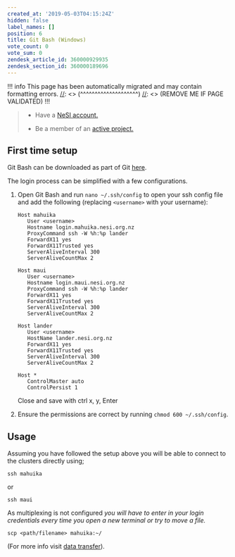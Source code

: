 ```yaml
---
created_at: '2019-05-03T04:15:24Z'
hidden: false
label_names: []
position: 6
title: Git Bash (Windows)
vote_count: 0
vote_sum: 0
zendesk_article_id: 360000929935
zendesk_section_id: 360000189696
---
```



[//]: <> (REMOVE ME IF PAGE VALIDATED)
[//]: <> (vvvvvvvvvvvvvvvvvvvv)
!!! info
    This page has been automatically migrated and may contain formatting errors.
[//]: <> (^^^^^^^^^^^^^^^^^^^^)
[//]: <> (REMOVE ME IF PAGE VALIDATED)
!!!
>
> -   Have a [NeSI
>     account.](https://support.nesi.org.nz/hc/en-gb/articles/360000159715-Creating-a-NeSI-Account)
>
> -   Be a member of an [active
>     project.](https://support.nesi.org.nz/hc/en-gb/articles/360000693896-Applying-to-join-a-NeSI-project)

## First time setup

Git Bash can be downloaded as part of Git
[here](https://git-scm.com/download/win).

The login process can be simplified with a few configurations.

1.  Open Git Bash and run `nano ~/.ssh/config` to open your ssh config
    file and add the following (replacing `<username>` with your
    username):

        Host mahuika
           User <username>
           Hostname login.mahuika.nesi.org.nz
           ProxyCommand ssh -W %h:%p lander
           ForwardX11 yes
           ForwardX11Trusted yes
           ServerAliveInterval 300
           ServerAliveCountMax 2

        Host maui
           User <username>
           Hostname login.maui.nesi.org.nz
           ProxyCommand ssh -W %h:%p lander
           ForwardX11 yes
           ForwardX11Trusted yes
           ServerAliveInterval 300
           ServerAliveCountMax 2

        Host lander
           User <username>
           HostName lander.nesi.org.nz
           ForwardX11 yes
           ForwardX11Trusted yes
           ServerAliveInterval 300
           ServerAliveCountMax 2

        Host *
           ControlMaster auto
           ControlPersist 1

    Close and save with ctrl x, y, Enter

2.  Ensure the permissions are correct by
    running `chmod 600 ~/.ssh/config`.

## Usage

Assuming you have followed the setup above you will be able to connect
to the clusters directly using;

    ssh mahuika

or

    ssh maui

As multiplexing is not configured *you will have to enter in your login
credentials every time you open a new terminal or try to move a file.*

    scp <path/filename> mahuika:~/

(For more info visit [data
transfer](https://support.nesi.org.nz/hc/en-gb/articles/360000578455-File-Transfer-with-SCP)).
